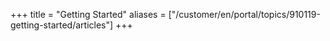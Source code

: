 ﻿+++
title = "Getting Started"
aliases = ["/customer/en/portal/topics/910119-getting-started/articles"]
+++
